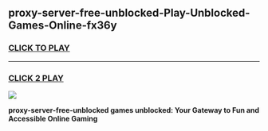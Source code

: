 
## proxy-server-free-unblocked-Play-Unblocked-Games-Online-fx36y
<h3>
<a href="https://premium76.site?title=proxy-server-free-unblocked&ref=25A">CLICK TO PLAY</a></h3>
<hr>

<h3>
<a href="https://premium76.site?title=proxy-server-free-unblocked&ref=25A">CLICK 2 PLAY</a>
  
</h3>

<a href="https://premium76.site?title=proxy-server-free-unblocked&ref=25A"><img src="https://clearcache.store/games.png"></a>


**proxy-server-free-unblocked games unblocked: Your Gateway to Fun and Accessible Online Gaming**
